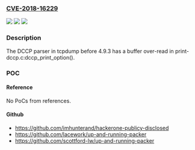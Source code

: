 ### [CVE-2018-16229](https://cve.mitre.org/cgi-bin/cvename.cgi?name=CVE-2018-16229)
![](https://img.shields.io/static/v1?label=Product&message=n%2Fa&color=blue)
![](https://img.shields.io/static/v1?label=Version&message=n%2Fa&color=blue)
![](https://img.shields.io/static/v1?label=Vulnerability&message=n%2Fa&color=brighgreen)

### Description

The DCCP parser in tcpdump before 4.9.3 has a buffer over-read in print-dccp.c:dccp_print_option().

### POC

#### Reference
No PoCs from references.

#### Github
- https://github.com/imhunterand/hackerone-publicy-disclosed
- https://github.com/lacework/up-and-running-packer
- https://github.com/scottford-lw/up-and-running-packer


